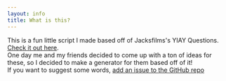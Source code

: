 ```yaml
---
layout: info
title: What is this?
---
```

This is a fun little script I made based off of Jacksfilms's YIAY Questions. [Check it out here](https://www.youtube.com/watch?v=C7fS3RsFuUE).<br/> One day me and my friends decided to come up with a ton of ideas for these, so I decided to make a generator for them based off of it!<br/> If you want to suggest some words, [add an issue to the GitHub repo](http://github.com/Chewsterchew/TRBMB-Gen)
